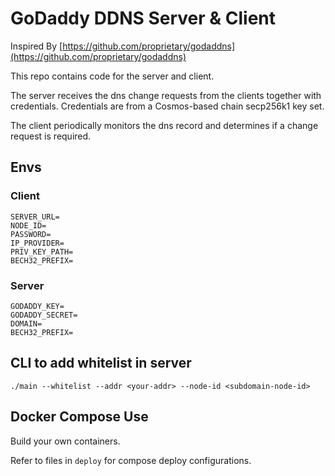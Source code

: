 # GoDaddy DDNS Server & Client
Inspired By [https://github.com/proprietary/godaddns](https://github.com/proprietary/godaddns)


This repo contains code for the server and client. 

The server receives the dns change requests from the clients together with credentials. Credentials are from a Cosmos-based chain secp256k1 key set.

The client periodically monitors the dns record and determines if a change request is required.

## Envs
### Client
```
SERVER_URL=
NODE_ID=
PASSWORD=
IP_PROVIDER=
PRIV_KEY_PATH=
BECH32_PREFIX=
```
### Server
```
GODADDY_KEY=
GODADDY_SECRET=
DOMAIN=
BECH32_PREFIX=
```

## CLI to add whitelist in server
```
./main --whitelist --addr <your-addr> --node-id <subdomain-node-id>
```

## Docker Compose Use
Build your own containers.

Refer to files in `deploy` for compose deploy configurations.